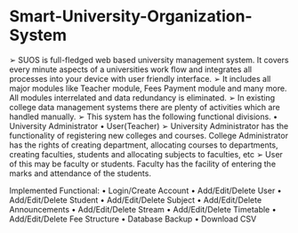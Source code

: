 # Smart-University-Organization-System

 ➢	SUOS is full-fledged web based university management system. It covers every minute aspects of a universities work flow 
     and integrates all processes into your device with user friendly interface. 
 ➢	It includes all major modules like Teacher module, Fees Payment module and many more. All modules interrelated and data redundancy is eliminated.
 ➢	In existing college data management systems there are plenty of activities which are handled manually. 
 ➢	This system has the following functional divisions. 
•	University Administrator
•	User(Teacher)
 ➢	University Administrator has the functionality of registering new colleges and courses. College Administrator has the rights of creating department, allocating courses to departments, creating faculties, students and allocating subjects to faculties, etc
 ➢	User of this may be faculty or students. Faculty has the facility of entering the marks and attendance of the students. 
 
Implemented Functional:
•	Login/Create Account
•	Add/Edit/Delete User
•	Add/Edit/Delete Student
•	Add/Edit/Delete Subject
•	Add/Edit/Delete Announcements
•	Add/Edit/Delete Stream
•	Add/Edit/Delete Timetable
•	Add/Edit/Delete Fee Structure
•	Database Backup
•	Download CSV




